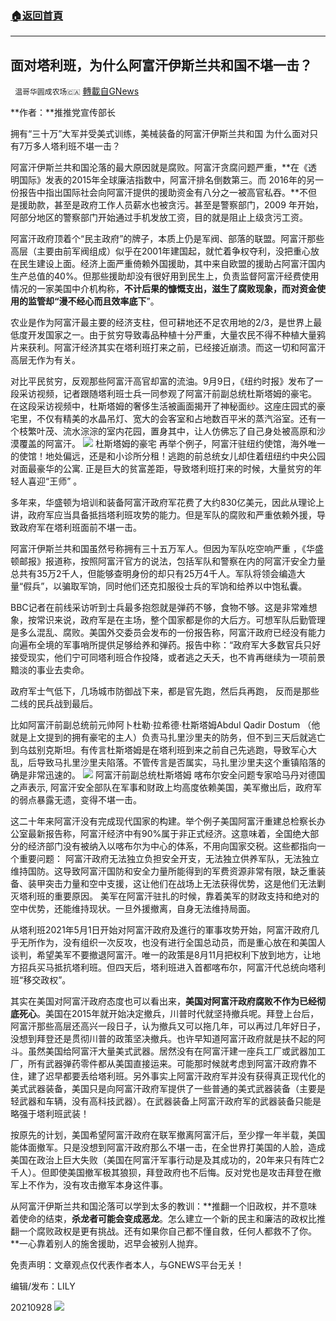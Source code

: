 ###  [:house:返回首頁](https://github.com/ourhimalayas/txt)
---


## 面对塔利班，为什么阿富汗伊斯兰共和国不堪一击？
` 温哥华圆成农场🇨🇦` [轉載自GNews](https://gnews.org/zh-hans/1561152/)

**作者：**推推党宣传部长

拥有“三十万”大军并受美式训练，美械装备的阿富汗伊斯兰共和国 为什么面对只有7万多人塔利班不堪一击？

阿富汗伊斯兰共和国沦落的最大原因就是腐败。阿富汗贪腐问题严重，**在《透明国际》发表的2015年全球廉洁指数中，阿富汗排名倒数第三。而 2016年的另一份报告中指出国际社会向阿富汗提供的援助资金有八分之一被高官私吞。**不但是援助款，甚至是政府工作人员薪水也被贪污。甚至是警察部门，2009 年开始，阿部分地区的警察部门开始通过手机发放工资，目的就是阻止上级贪污工资。

阿富汗政府顶着个“民主政府”的牌子，本质上仍是军阀、部落的联盟。阿富汗那些高层（主要由前军阀组成）似乎在2001年建国起，就忙着争权夺利，没把重心放在民生建设上面。经济上面严重倚赖外国援助，其中来自欧盟的援助占阿富汗国内生产总值的40%。但那些援助却没有很好用到民生上，负责监督阿富汗经费使用情况的一家美国中介机构称，**不计后果的慷慨支出，滋生了腐败现象，而对资金使用的监管却“漫不经心而且效率底下**”。

农业是作为阿富汗最主要的经济支柱，但可耕地还不足农用地的2/3，是世界上最低度开发国家之一。由于贫穷导致毒品种植十分严重，大量农民不得不种植大量鸦片来获利。阿富汗经济其实在塔利班打来之前，已经接近崩溃。而这一切和阿富汗高层无作为有关。

对比平民贫穷，反观那些阿富汗高官却富的流油。9月9日，《纽约时报》发布了一段采访视频，记者跟随塔利班士兵一同参观了阿富汗前副总统杜斯塔姆的豪宅。 在这段采访视频中，杜斯塔姆的奢侈生活被画面揭开了神秘面纱。这座庄园式的豪宅里，不仅有精美的水晶吊灯、宽大的会客室和占地数百平米的蒸汽浴室。还有一个枝繁叶茂、流水淙淙的室内花园，置身其中，让人仿佛忘了自己身处被高原和沙漠覆盖的阿富汗。
![](https://assets.gnews.org/wp-content/uploads/2021/09/46877.png)
        杜斯塔姆的豪宅
再举个例子，阿富汗驻纽约使馆，海外唯一的使馆！地处偏远，还是和小诊所分租！逃跑的前总统女儿却住着纽纽约中央公园对面最豪华的公寓. 正是巨大的贫富差距，导致塔利班打来的时候，大量贫穷的年轻人喜迎“王师” 。

多年来，华盛顿为培训和装备阿富汗政府军花费了大约830亿美元，因此从理论上讲，政府军应当具备抵挡塔利班攻势的能力。但是军队的腐败和严重依赖外援，导致政府军在塔利班面前不堪一击。

阿富汗伊斯兰共和国虽然号称拥有三十五万军人。但因为军队吃空响严重 ，《华盛顿邮报》报道称，按照阿富汗官方的说法，包括军队和警察在内的阿富汗安全力量总共有35万2千人，但能够查明身份的却只有25万4千人。军队将领会编造大量“假兵”，以骗取军饷，同时他们还克扣服役士兵的军饷和给养以中饱私囊。

BBC记者在前线采访听到士兵最多抱怨就是弹药不够，食物不够。这是非常难想象，按常识来说，政府军是在主场，整个国家都是你的大后方。可想军队后勤管理是多么混乱、腐败。美国外交委员会发布的一份报告称，阿富汗政府已经没有能力向遍布全境的军事哨所提供足够给养和弹药。报告中称：“政府军大多数官兵只好接受现实，他们宁可同塔利班合作投降，或者逃之夭夭，也不肯再继续为一项前景黯淡的事业去卖命。

政府军士气低下，几场城市防御战下来，都是官先跑，然后兵再跑， 反而是那些二线的民兵战到最后。

比如阿富汗前副总统前元帅阿卜杜勒·拉希德·杜斯塔姆Abdul Qadir Dostum （他就是上文提到的拥有豪宅的主人）‎负责马扎里沙里夫的防务，但不到三天后就逃亡到乌兹别克斯坦。有传言杜斯塔姆是在塔利班到来之前自己先逃跑，导致军心大乱，后导致马扎里沙里夫陷落。不管传言是否属实，马扎里沙里夫这个重镇陷落的确是非常迅速的。
![](https://assets.gnews.org/wp-content/uploads/2021/09/图片1574.png)      阿富汗前副总统杜斯塔姆
喀布尔安全问题专家哈马丹对德国之声表示, 阿富汗安全部队在军事和财政上均高度依赖美国，美军撤出后，政府军的弱点暴露无遗，变得不堪一击。

这二十年来阿富汗没有完成现代国家的构建。举个例子美国阿富汗重建总检察长办公室最新报告称，阿富汗经济中有90%属于非正式经济。这意味着，全国绝大部分的经济部门没有被纳入以喀布尔为中心的体系，不用向国家交税。这些都指向一个重要问题： 阿富汗政府无法独立负担安全开支，无法独立供养军队，无法独立维持国防。这导致阿富汗国防和安全力量所能得到的军费资源非常有限，缺乏重装备、装甲突击力量和空中支援，这让他们在战场上无法获得优势，这是他们无法剿灭塔利班的重要原因。 美军在阿富汗驻扎的时候，靠着美军的财政支持和绝对的空中优势，还能维持现状。一旦外援撤离，自身无法维持局面。

从塔利班2021年5月1日开始对阿富汗政府及進行的軍事攻势开始，阿富汗政府几乎无所作为，没有组织一次反攻，也没有进行全国总动员，而是重心放在和美国人谈判，希望美军不要撤退阿富汗。唯一的政策是8月11月把权利下放到地方，让地方招兵买马抵抗塔利班。但四天后，塔利班进入首都喀布尔，阿富汗代总统向塔利班“移交政权”。

其实在美国对阿富汗政府态度也可以看出来，**美国对阿富汗政府腐败不作为已经彻底死心**。美国在2015年就开始决定撤兵，川普时代就坚持撤兵呢。拜登上台后，阿富汗那些高层还高兴一段日子，认为撤兵又可以拖几年，可以再过几年好日子，没想到拜登还是贯彻川普的政策坚决撤兵。也许早知道阿富汗政府就是扶不起的阿斗。虽然美国给阿富汗大量美式武器。居然没有在阿富汗建一座兵工厂或武器加工厂，所有武器弹药零件都从美国直接运来。可能那时候就考虑到阿富汗政府靠不住，建了迟早都要丢给塔利班。另外事实上阿富汗政府军并没有获得真正现代化的美式武器装备，美国只是向阿富汗政府军提供了一些普通的美式武器装备（主要是轻武器和车辆，没有高科技武器）。在武器装备上阿富汗政府军的武器装备只能是略强于塔利班武装！

按原先的计划，美国希望阿富汗政府在联军撤离阿富汗后，至少撑一年半载，美国能体面撤军。只是没想到阿富汗政府那么不堪一击，在全世界打美国的人脸，造成美国在政治上巨大失败（美国在阿富汗军事行动是及其成功的，20年来只有阵亡2千人）。但即使美国撤军极其狼狈，拜登政府也不后悔。反对党也是攻击拜登在撤军上不作为，没有攻击撤军本身这件事。

从阿富汗伊斯兰共和国沦落可以学到太多的教训：**推翻一个旧政权，并不意味着使命的结束，**杀龙者可能会变成恶龙**。怎么建立一个新的民主和廉洁的政权比推翻一个腐败政权是更有挑战。还有如果你自己都不懂自救，任何人都救不了你。**一心靠着别人的施舍援助，迟早会被别人抛弃。

免责声明：文章观点仅代表作者本人，与GNEWS平台无关！

编辑/发布：LILY

20210928
![](https://assets.gnews.org/wp-content/uploads/2021/08/WhatsApp-Image-2021-03-19-at-8.52.30-PM.jpeg)
